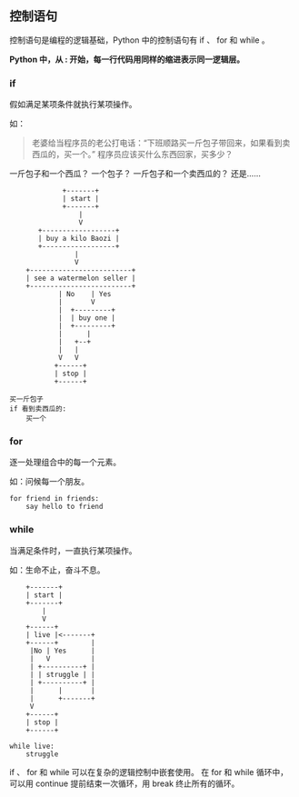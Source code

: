 ## 控制语句 ##
控制语句是编程的逻辑基础，Python 中的控制语句有 if 、 for 和 while 。

**Python 中，从 : 开始，每一行代码用同样的缩进表示同一逻辑层。**

### if ###
假如满足某项条件就执行某项操作。

如：

> 老婆给当程序员的老公打电话：“下班顺路买一斤包子带回来，如果看到卖西瓜的，买一个。”
> 程序员应该买什么东西回家，买多少？

一斤包子和一个西瓜？
一个包子？
一斤包子和一个卖西瓜的？
还是……

```
             +-------+
             | start |
             +-------+
                 |
                 V
       +------------------+
       | buy a kilo Baozi |
       +------------------+
                |
                V
    +-------------------------+
    | see a watermelon seller |
    +-------------------------+
            | No    | Yes
            |       V
            |  +---------+
            |  | buy one |
            |  +---------+
            |      |
            |   +--+
            |   |
            V   V
           +------+
           | stop |
           +------+
```

```
买一斤包子
if 看到卖西瓜的:
    买一个
```

### for ###
逐一处理组合中的每一个元素。

如：问候每一个朋友。

```
for friend in friends:
    say hello to friend
```


### while ###
当满足条件时，一直执行某项操作。

如：生命不止，奋斗不息。

```
    +-------+
    | start |
    +-------+
        |
        V
    +------+
    | live |<-------+
    +------+        |
     |No | Yes      |
     |   V          |
     | +----------+ |
     | | struggle | |
     | +----------+ |
     |      |       |
     |      +-------+
     V
    +------+
    | stop |
    +------+
```

```
while live:
    struggle
```

if 、 for 和 while 可以在复杂的逻辑控制中嵌套使用。
在 for 和 while 循环中，可以用 continue 提前结束一次循环，用 break 终止所有的循环。
